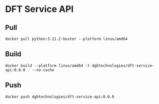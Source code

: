 # DFT Service API


## Pull
```
docker pull python:3.11.2-buster --platform linux/amd64
```

## Build
```
docker build --platform linux/amd64 -t dgbtechnologies/dft-service-api:0.0.0 . --no-cache
```

## Push
```
docker push dgbtechnologies/dft-service-api:0.0.0
```